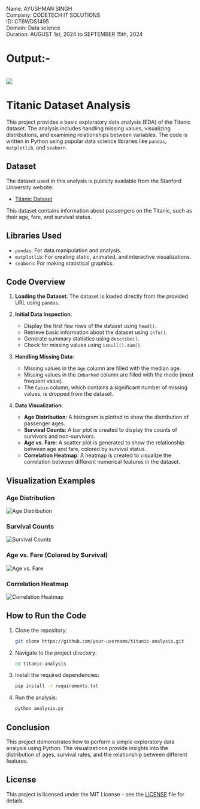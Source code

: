 Name: AYUSHMAN SINGH <br>
Company: CODETECH IT SOLUTIONS<br>
ID: CT6WDS1495<br>
Domain: Data science<br>
Duration: AUGUST 1st, 2024 to SEPTEMBER 15th, 2024<br>

<h1>Output:-</h1><br>

<img src="https://github.com/user-attachments/assets/07752ced-61b5-4fc4-81c4-78e9b1ed7c62">

# Titanic Dataset Analysis

This project provides a basic exploratory data analysis (EDA) of the Titanic dataset. The analysis includes handling missing values, visualizing distributions, and examining relationships between variables. The code is written in Python using popular data science libraries like `pandas`, `matplotlib`, and `seaborn`.

## Dataset

The dataset used in this analysis is publicly available from the Stanford University website:
- [Titanic Dataset](https://web.stanford.edu/class/archive/cs/cs109/cs109.1166/stuff/titanic.csv)

This dataset contains information about passengers on the Titanic, such as their age, fare, and survival status.

## Libraries Used

- `pandas`: For data manipulation and analysis.
- `matplotlib`: For creating static, animated, and interactive visualizations.
- `seaborn`: For making statistical graphics.

## Code Overview

1. **Loading the Dataset**: The dataset is loaded directly from the provided URL using `pandas`.

2. **Initial Data Inspection**:
   - Display the first few rows of the dataset using `head()`.
   - Retrieve basic information about the dataset using `info()`.
   - Generate summary statistics using `describe()`.
   - Check for missing values using `isnull().sum()`.

3. **Handling Missing Data**:
   - Missing values in the `Age` column are filled with the median age.
   - Missing values in the `Embarked` column are filled with the mode (most frequent value).
   - The `Cabin` column, which contains a significant number of missing values, is dropped from the dataset.

4. **Data Visualization**:
   - **Age Distribution**: A histogram is plotted to show the distribution of passenger ages.
   - **Survival Counts**: A bar plot is created to display the counts of survivors and non-survivors.
   - **Age vs. Fare**: A scatter plot is generated to show the relationship between age and fare, colored by survival status.
   - **Correlation Heatmap**: A heatmap is created to visualize the correlation between different numerical features in the dataset.

## Visualization Examples

### Age Distribution
![Age Distribution](path_to_image/age_distribution.png)

### Survival Counts
![Survival Counts](path_to_image/survival_counts.png)

### Age vs. Fare (Colored by Survival)
![Age vs. Fare](path_to_image/age_vs_fare.png)

### Correlation Heatmap
![Correlation Heatmap](path_to_image/correlation_heatmap.png)

## How to Run the Code

1. Clone the repository:
    ```bash
    git clone https://github.com/your-username/titanic-analysis.git
    ```
2. Navigate to the project directory:
    ```bash
    cd titanic-analysis
    ```
3. Install the required dependencies:
    ```bash
    pip install -r requirements.txt
    ```
4. Run the analysis:
    ```bash
    python analysis.py
    ```

## Conclusion

This project demonstrates how to perform a simple exploratory data analysis using Python. The visualizations provide insights into the distribution of ages, survival rates, and the relationship between different features.

## License

This project is licensed under the MIT License - see the [LICENSE](LICENSE) file for details.




